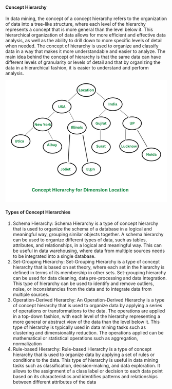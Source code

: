 #### Concept Hierarchy
In data mining, the concept of a concept hierarchy refers to the organization of data into a tree-like structure, where each level of the hierarchy represents a concept that is more general than the level below it. This hierarchical organization of data allows for more efficient and effective data analysis, as well as the ability to drill down to more specific levels of detail when needed. The concept of hierarchy is used to organize and classify data in a way that makes it more understandable and easier to analyze. The main idea behind the concept of hierarchy is that the same data can have different levels of granularity or levels of detail and that by organizing the data in a hierarchical fashion, it is easier to understand and perform analysis.  

![alt text](image-12.png)

#### Types of Concept Hierarchies
1. Schema Hierarchy:  Schema Hierarchy is a type of concept hierarchy that is used to organize the schema of a database in a logical and meaningful way, grouping similar objects together. A schema hierarchy can be used to organize different types of data, such as tables, attributes, and relationships, in a logical and meaningful way. This can be useful in data warehousing, where data from multiple sources needs to be integrated into a single database.   
2. Set-Grouping Hierarchy: Set-Grouping Hierarchy is a type of concept hierarchy that is based on set theory, where each set in the hierarchy is defined in terms of its membership in other sets. Set-grouping hierarchy can be used for data cleaning, data pre-processing and data integration. This type of hierarchy can be used to identify and remove outliers, noise, or inconsistencies from the data and to integrate data from multiple sources.  
3. Operation-Derived Hierarchy: An Operation-Derived Hierarchy is a type of concept hierarchy that is used to organize data by applying a series of operations or transformations to the data. The operations are applied in a top-down fashion, with each level of the hierarchy representing a more general or abstract view of the data than the level below it. This type of hierarchy is typically used in data mining tasks such as clustering and dimensionality reduction. The operations applied can be mathematical or statistical operations such as aggregation, normalization 
4. Rule-based Hierarchy: Rule-based Hierarchy is a type of concept hierarchy that is used to organize data by applying a set of rules or conditions to the data. This type of hierarchy is useful in data mining tasks such as classification, decision-making, and data exploration. It allows to the assignment of a class label or decision to each data point based on its characteristics and identifies patterns and relationships between different attributes of the data